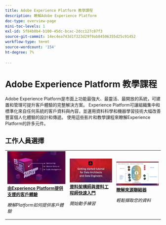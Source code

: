 ```yaml
---
title: Adobe Experience Platform 教學課程
description: 瞭解Adobe Experience Platform
doc-type: overview-page
mini-toc-levels: 1
exl-id: 5f84b0b4-b100-45dc-bcac-2dcc127c87f3
source-git-commit: 14ec4ea743d1f323d29f9ab84506355d25c91452
workflow-type: tm+mt
source-wordcount: '154'
ht-degree: 7%

---
```


# Adobe Experience Platform 教學課程

Adobe Experience Platform是市面上功能最強大、最靈活、最開放的系統，可建置和管理可提升客戶體驗的完整解決方案。 Experience Platform可讓組織集中和標準化來自任何系統的客戶資料與內容，並運用資料科學和機器學習技術大幅改善豐富個人化體驗的設計和傳遞。 使用這些影片和教學課程來瞭解Experience Platform的許多元件。

<div id="recs-overview-body-1"></div>
<div id="recs-overview-body-2"></div>
<div id="recs-overview-body-3"></div>
<div id="recs-overview-body-4"></div>
<div id="recs-overview-body-5"></div>
<div id="recs-overview-body-6"></div>

<div id="staff-picks-section">

## 工作人員選擇

<table style="margin-top: 0 !important">
<tr>
  <td>
    <a href="intro-to-platform/a-customer-experience-powered-by-experience-platform.md">
      <img alt="由Experience Platform影片提供支援的客戶體驗" src="assets/thumb_A-Customer-Experience.jpg" />
    </a>
    <div>
      <a href="intro-to-platform/a-customer-experience-powered-by-experience-platform.md">
    <strong>由Experience Platform提供支援的客戶體驗</strong>
    </a>
    </div>
    <p>
    <em>瞭解Platform如何提供客戶體驗</em>
    <p>
  </td>
  <td>
    <a href="https://experienceleague.adobe.com/docs/platform-learn/getting-started-for-data-architects-and-data-engineers/overview.html">
      <img alt="「資料架構師和資料工程師快速入門」教學課程的縮圖影像" src="assets/thumb_Getting_started.jpg" />
    </a>
    <div>
      <a href="https://experienceleague.adobe.com/docs/platform-learn/getting-started-for-data-architects-and-data-engineers/overview.html">
    <strong>資料架構師與資料工程師快速入門</strong>
    </a>
    </div>
    <p>
    <em>開始動手練習</em>
    <p>
  </td>
  <td>
    <a href="sources/overview.md">
      <img alt="「瞭解來源聯結器」影片的影像縮圖" src="assets/thumb_Sources.png" />
    </a>
    <div>
      <a href="sources/overview.md">
    <strong>瞭解來源聯結器</strong>
    </a>
    </div>
    <p>
    <em>輕鬆擷取您的資料</em>
    <p>
  </td>
   <!--
   <td>
    <a href="data-ingestion/create-datasets-and-ingest-data.md">
      <img alt="thumbnail image for the 'Create Datasets and Ingest Data' video" src="assets/thumb_Create-Datasets-and-Ingest-Data.png" />
    </a>
    <div>
      <a href="data-ingestion/create-datasets-and-ingest-data.md">
    <strong>Create Datasets and Ingest Data</strong>
    </a>
    </div>
    <p>
    <em>Ingest your dataset.</em>
    <p>
  </td>
  <td>
    <a href="segments/create-segments.md">
      <img alt="thumbnail image for the 'Create Segments' video" src="assets/thumb_Create-Segments.png" />
    </a>
    <div>
      <a href="segments/create-segments.md">
    <strong>Create Segments</strong>
    </a>
    </div>
    <p>
    <em>Build segments based on your data.</em>
    <p>
  </td>-->
</tr>
</table>

</div>
